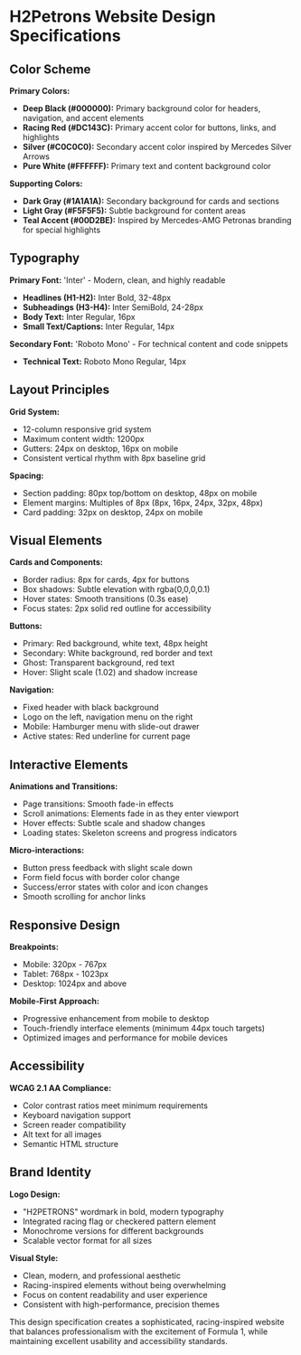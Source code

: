 # H2Petrons Website Design Specifications

## Color Scheme

**Primary Colors:**
- **Deep Black (#000000):** Primary background color for headers, navigation, and accent elements
- **Racing Red (#DC143C):** Primary accent color for buttons, links, and highlights
- **Silver (#C0C0C0):** Secondary accent color inspired by Mercedes Silver Arrows
- **Pure White (#FFFFFF):** Primary text and content background color

**Supporting Colors:**
- **Dark Gray (#1A1A1A):** Secondary background for cards and sections
- **Light Gray (#F5F5F5):** Subtle background for content areas
- **Teal Accent (#00D2BE):** Inspired by Mercedes-AMG Petronas branding for special highlights

## Typography

**Primary Font:** 'Inter' - Modern, clean, and highly readable
- **Headlines (H1-H2):** Inter Bold, 32-48px
- **Subheadings (H3-H4):** Inter SemiBold, 24-28px
- **Body Text:** Inter Regular, 16px
- **Small Text/Captions:** Inter Regular, 14px

**Secondary Font:** 'Roboto Mono' - For technical content and code snippets
- **Technical Text:** Roboto Mono Regular, 14px

## Layout Principles

**Grid System:**
- 12-column responsive grid system
- Maximum content width: 1200px
- Gutters: 24px on desktop, 16px on mobile
- Consistent vertical rhythm with 8px baseline grid

**Spacing:**
- Section padding: 80px top/bottom on desktop, 48px on mobile
- Element margins: Multiples of 8px (8px, 16px, 24px, 32px, 48px)
- Card padding: 32px on desktop, 24px on mobile

## Visual Elements

**Cards and Components:**
- Border radius: 8px for cards, 4px for buttons
- Box shadows: Subtle elevation with rgba(0,0,0,0.1)
- Hover states: Smooth transitions (0.3s ease)
- Focus states: 2px solid red outline for accessibility

**Buttons:**
- Primary: Red background, white text, 48px height
- Secondary: White background, red border and text
- Ghost: Transparent background, red text
- Hover: Slight scale (1.02) and shadow increase

**Navigation:**
- Fixed header with black background
- Logo on the left, navigation menu on the right
- Mobile: Hamburger menu with slide-out drawer
- Active states: Red underline for current page

## Interactive Elements

**Animations and Transitions:**
- Page transitions: Smooth fade-in effects
- Scroll animations: Elements fade in as they enter viewport
- Hover effects: Subtle scale and shadow changes
- Loading states: Skeleton screens and progress indicators

**Micro-interactions:**
- Button press feedback with slight scale down
- Form field focus with border color change
- Success/error states with color and icon changes
- Smooth scrolling for anchor links

## Responsive Design

**Breakpoints:**
- Mobile: 320px - 767px
- Tablet: 768px - 1023px
- Desktop: 1024px and above

**Mobile-First Approach:**
- Progressive enhancement from mobile to desktop
- Touch-friendly interface elements (minimum 44px touch targets)
- Optimized images and performance for mobile devices

## Accessibility

**WCAG 2.1 AA Compliance:**
- Color contrast ratios meet minimum requirements
- Keyboard navigation support
- Screen reader compatibility
- Alt text for all images
- Semantic HTML structure

## Brand Identity

**Logo Design:**
- "H2PETRONS" wordmark in bold, modern typography
- Integrated racing flag or checkered pattern element
- Monochrome versions for different backgrounds
- Scalable vector format for all sizes

**Visual Style:**
- Clean, modern, and professional aesthetic
- Racing-inspired elements without being overwhelming
- Focus on content readability and user experience
- Consistent with high-performance, precision themes

This design specification creates a sophisticated, racing-inspired website that balances professionalism with the excitement of Formula 1, while maintaining excellent usability and accessibility standards.

